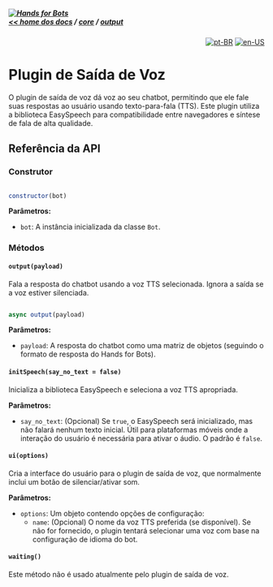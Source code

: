 ##### [![Hands for Bots](https://img.shields.io/badge/[•__•]-Hands_for_Bots-purple?style=social) <br>&lt;&lt; home dos docs](../../README.md) / [core](../../core.md) / [output](../output.md)

<div align="right">

[![pt-BR](https://img.shields.io/badge/pt-BR-white)](./voice.md)
[![en-US](https://img.shields.io/badge/en-US-white)](../../en-us/core/output/voice.md)

</div>


# Plugin de Saída de Voz


O plugin de saída de voz dá voz ao seu chatbot, permitindo que ele fale suas respostas ao usuário usando texto-para-fala (TTS). Este plugin utiliza a biblioteca EasySpeech para compatibilidade entre navegadores e síntese de fala de alta qualidade.


## Referência da API


### Construtor


```javascript

constructor(bot)

```


**Parâmetros:**


- `bot`: A instância inicializada da classe `Bot`.


### Métodos


#### `output(payload)`


Fala a resposta do chatbot usando a voz TTS selecionada. Ignora a saída se a voz estiver silenciada.


```javascript

async output(payload)

```


**Parâmetros:**


- `payload`: A resposta do chatbot como uma matriz de objetos (seguindo o formato de resposta do Hands for Bots).


#### `initSpeech(say_no_text = false)`


Inicializa a biblioteca EasySpeech e seleciona a voz TTS apropriada.


**Parâmetros:**


- `say_no_text`: (Opcional) Se `true`, o EasySpeech será inicializado, mas não falará nenhum texto inicial. Útil para plataformas móveis onde a interação do usuário é necessária para ativar o áudio. O padrão é `false`.


#### `ui(options)`


Cria a interface do usuário para o plugin de saída de voz, que normalmente inclui um botão de silenciar/ativar som.


**Parâmetros:**


- `options`: Um objeto contendo opções de configuração:
  - `name`: (Opcional) O nome da voz TTS preferida (se disponível). Se não for fornecido, o plugin tentará selecionar uma voz com base na configuração de idioma do bot.

#### `waiting()`


Este método não é usado atualmente pelo plugin de saída de voz.

